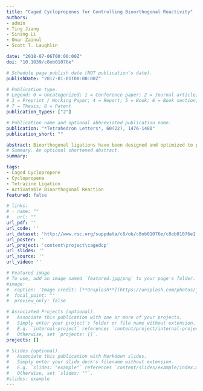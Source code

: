 ```yaml
---
title: "Caged Cyclopropenes for Controlling Bioorthogonal Reactivity"
authors:
- admin
- Ting Jiang
- Sining Li
- Omar Zainul
- Scott T. Laughlin

date: "2018-07-06T00:00:00Z"
doi: "10.1039/c8ob01076e"

# Schedule page publish date (NOT publication's date).
publishDate: "2017-01-01T00:00:00Z"

# Publication type.
# Legend: 0 = Uncategorized; 1 = Conference paper; 2 = Journal article;
# 3 = Preprint / Working Paper; 4 = Report; 5 = Book; 6 = Book section;
# 7 = Thesis; 8 = Patent
publication_types: ["2"]

# Publication name and optional abbreviated publication name.
publication: "*Tetrahedron Letters*, 60(22), 1476-1480"
publication_short: ""

abstract: Bioorthogonal ligations have been designed and optimized to provide new experimental avenues for understanding biological systems. Generally, these optimizations have focused on improving reaction rates and orthogonality to both biology and other members of the bioorthogonal reaction repertoire. Less well explored are reactions that permit control of bioorthogonal reactivity in space and time. Here we describe a strategy that enables modular control of the cyclopropene-tetrazine ligation. We developed 3-N-substituted spirocyclopropenes that are designed to be unreactive towards 1,2,4,5-tetrazines when bulky N-protecting groups sterically prohibit the tetrazine's approach, and reactive once the groups are removed. We describe the synthesis of 3-N spirocyclopropenes with an appended electron withdrawing group to promote stability. Modification of the cyclopropene 3-N with a bulky, light-cleavable caging group was effective at stifling its reaction with tetrazine, and the caged cyclopropene was resistant to reaction with biological nucleophiles. As expected, upon removal of the light-labile group, the 3-N cyclopropene reacted with tetrazine to form the expected ligation product both in solution and on a tetrazine-modified protein. This reactivity caging strategy leverages the popular carbamate protecting group linkage, enabling the use of diverse caging groups to tailor the reaction's activation modality for specific applications.
# Summary. An optional shortened abstract.
summary:

tags:
- Caged Cyclopropene
- Cyclopropene
- Tetrazine Ligation
- Activatable Bioorthogonal Reaction
featured: false

# links:
# - name: ""
#   url: ""
url_pdf: ''
url_code: ''
url_dataset: 'http://www.rsc.org/suppdata/c8/ob/c8ob01076e/c8ob01076e1.pdf'
url_poster: ''
url_project: 'content\project\cagedcp'
url_slides: ''
url_source: ''
url_video: ''

# Featured image
# To use, add an image named `featured.jpg/png` to your page's folder.
#image:
#  caption: 'Image credit: [**Unsplash**](https://unsplash.com/photos/jdD8gXaTZsc)'
#  focal_point: ""
#  preview_only: false

# Associated Projects (optional).
#   Associate this publication with one or more of your projects.
#   Simply enter your project's folder or file name without extension.
#   E.g. `internal-project` references `content/project/internal-project/index.md`.
#   Otherwise, set `projects: []`.
projects: []

# Slides (optional).
#   Associate this publication with Markdown slides.
#   Simply enter your slide deck's filename without extension.
#   E.g. `slides: "example"` references `content/slides/example/index.md`.
#   Otherwise, set `slides: ""`.
#slides: example
---
```

